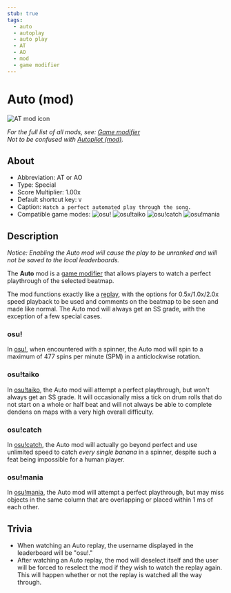 ```yaml
---
stub: true
tags:
  - auto
  - autoplay
  - auto play
  - AT
  - AO
  - mod
  - game modifier
---
```


# Auto (mod)

![AT mod icon](/wiki/shared/mods/AT.png "Auto (AT) mod icon")

*For the full list of all mods, see: [Game modifier](/wiki/Gameplay/Game_modifier)*\
*Not to be confused with [Autopilot (mod)](/wiki/Gameplay/Game_modifier/Autopilot).*

## About

- Abbreviation: AT or AO
- Type: Special
- Score Multiplier: 1.00x
- Default shortcut key: `V`
- Caption: `Watch a perfect automated play through the song.`<!-- yes, that is written correctly -->
- Compatible game modes: ![][osu!] ![][osu!taiko] ![][osu!catch] ![][osu!mania]

## Description

*Notice: Enabling the Auto mod will cause the play to be unranked and will not be saved to the local leaderboards.*

The **Auto** mod is a [game modifier](/wiki/Gameplay/Game_modifier) that allows players to watch a perfect playthrough of the selected beatmap.

The mod functions exactly like a [replay](/wiki/Gameplay/Replay), with the options for 0.5x/1.0x/2.0x speed playback to be used and comments on the beatmap to be seen and made like normal. The Auto mod will always get an SS grade, with the exception of a few special cases.

### osu!

In [osu!](/wiki/Game_mode/osu!), when encountered with a spinner, the Auto mod will spin to a maximum of 477 spins per minute (SPM) in a anticlockwise rotation.

### osu!taiko

In [osu!taiko](/wiki/Game_mode/osu!taiko), the Auto mod will attempt a perfect playthrough, but won't always get an SS grade. It will occasionally miss a tick on drum rolls that do not start on a whole or half beat and will not always be able to complete dendens on maps with a very high overall difficulty.

### osu!catch

In [osu!catch](/wiki/Game_mode/osu!catch), the Auto mod will actually go beyond perfect and use unlimited speed to catch *every single banana* in a spinner, despite such a feat being impossible for a human player.

### osu!mania

In [osu!mania](/wiki/Game_mode/osu!mania), the Auto mod will attempt a perfect playthrough, but may miss objects in the same column that are overlapping or placed within 1 ms of each other.

## Trivia

- When watching an Auto replay, the username displayed in the leaderboard will be "osu!."
- After watching an Auto replay, the mod will deselect itself and the user will be forced to reselect the mod if they wish to watch the replay again. This will happen whether or not the replay is watched all the way through.

[osu!]: /wiki/shared/mode/osu.png "osu!"
[osu!taiko]: /wiki/shared/mode/taiko.png "osu!taiko"
[osu!catch]: /wiki/shared/mode/catch.png "osu!catch"
[osu!mania]: /wiki/shared/mode/mania.png "osu!mania"
